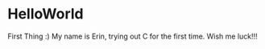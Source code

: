HelloWorld
==========

First Thing :)
My name is Erin, trying out C for the first time. Wish me luck!!! 
